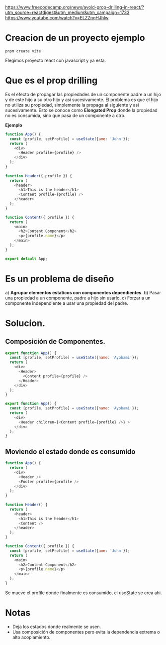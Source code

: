 https://www.freecodecamp.org/news/avoid-prop-drilling-in-react/?utm_source=reactdigest&utm_medium&utm_campaign=1733
https://www.youtube.com/watch?v=ELZZnqHJhlw

# Creacion de un proyecto ejemplo

```shell
pnpm create vite
```

Elegimos proyecto react con javascript y ya esta.

# Que es el prop drilling

Es el efecto de propagar las propiedades de un componente padre a un hijo y de este hijo a su otro hijo y asi sucesivamente. El problema es que el hijo no utiliza su propiedad, simplemente la propaga al siguiente y asi sucesivamente. Esto se conoce como **Elongated Prop** donde la propiedad no es consumida, sino que pasa de un componente a otro.

**Ejemplo**

```js
function App() {
  const [profile, setProfile] = useState({ame: 'John'}); 
  return ( 
    <div> 
      <Header profile={profile} /> 
    </div> 
  ); 
} 
  
function Header({ profile }) { 
  return ( 
    <header> 
      <h1>This is the header</h1> 
      <Content profile={profile} /> 
    </header> 
  ); 
} 

function Content({ profile }) { 
  return ( 
    <main> 
      <h2>Content Component</h2> 
      <p>{profile.name}</p> 
    </main> 
  ); 
} 

export default App;
```


# Es un problema de diseño

a) **Agrupar elementos estaticos con componentes dependientes.**
b) Pasar una propiedad a un componente, padre a hijo sin usarlo.
c) Forzar a un componente independiente a usar una propiedad del padre.

# Solucion. 

## Composición de Componentes.


```js
export function App() { 
  const [profile, setProfile] = useState({name: 'Ayobami'}); 
  return ( 
    <div> 
      <Header> 
        <Content profile={profile} /> 
      </Header> 
    </div> 
  ); 
}
```

```js
export function App() { 
  const [profile, setProfile] = useState({name: 'Ayobami'}); 
  return ( 
    <div> 
      <Header children={<Content profile={profile} />} > 
    </div> 
  ); 
}
```


## Moviendo el estado donde es consumido

```js
function App() { 
  return ( 
    <div> 
      <Header />
      <Footer profile={profile />
    </div> 
  ); 
} 
  
function Header() { 
  return ( 
    <header> 
      <h1>This is the header</h1> 
      <Content /> 
    </header> 
  ); 
} 

function Content({ profile }) { 
  const [profile, setProfile] = useState({ame: 'John'});
  return ( 
    <main> 
      <h2>Content Component</h2> 
      <p>{profile.name}</p> 
    </main> 
  ); 
}
```

Se mueve el profile donde finalmente es consumido, el useState se crea ahi.

# Notas

* Deja los estados donde realmente se usen.
* Usa composición de componentes pero evita la dependencia extrema o alto acoplamiento.


